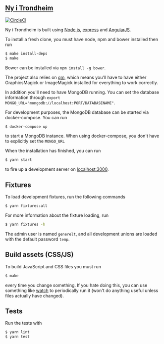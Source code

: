 ## [Ny i Trondheim](http://nyitrondheim.no)

[![CircleCI](https://circleci.com/gh/webkom/nyitrondheim.svg?style=svg)](https://circleci.com/gh/webkom/nyitrondheim)

Ny i Trondheim is built using [Node.js](http://nodejs.org/), [express](http://expressjs.com/) and [AngularJS](http://angularjs.org/).

To install a fresh clone, you must have node, npm and bower installed then run

```bash
$ make install-deps
$ make
```

Bower can be installed via `npm install -g bower`.

The project also relies on [gm](https://github.com/aheckmann/gm), which means you'll have to have either GraphicsMagick or ImageMagick installed for everything to work correctly.

In addition you'll need to have MongoDB running. You can set the database information through `export MONGO_URL="mongodb://localhost:PORT/DATABASENAME"`.

For development purposes, the MongoDB database can be started via docker-compose. You can run

```bash
$ docker-compose up
```

to start a MongoDB instance. When using docker-compose, you don't have to explicitly set the `MONGO_URL`

When the installation has finished, you can run

```bash
$ yarn start
```

to fire up a development server on [localhost:3000](http://localhost:3000).

## Fixtures

To load development fixtures, run the following commands

```bash
$ yarn fixtures:all
```

For more information about the fixture loading, run

```bash
$ yarn fixtures -h
```

The admin user is named `generelt`, and all development unions are loaded with
the default password `temp`.

## Build assets (CSS/JS)

To build JavaScript and CSS files you must run

```bash
$ make
```

every time you change something. If you hate doing this, you can use something like [watch](https://github.com/visionmedia/watch) to periodically run it (won't do anything useful unless files actually have changed).

## Tests

Run the tests with

```bash
$ yarn lint
$ yarn test
```
